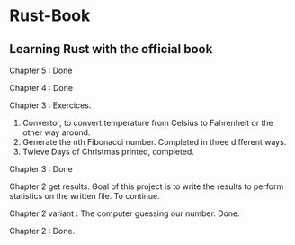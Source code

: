 # Rust-Book
## Learning Rust with the official book


Chapter 5 : Done

Chapter 4 : Done


Chapter 3 : Exercices.
1) Convertor, to convert temperature from Celsius to Fahrenheit or the other way around.
2) Generate the nth Fibonacci number. Completed in three different ways.
3) Twleve Days of Christmas printed, completed.


Chapter 3 : Done


Chapter 2 get results. Goal of this project is to write the results to perform statistics on the written file. To continue.


Chapter 2 variant : The computer guessing our number. Done.


Chapter 2 : Done.